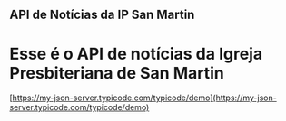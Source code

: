 ## API de Notícias da IP San Martin

# Esse é o API de notícias da Igreja Presbiteriana de San Martin

[https://my-json-server.typicode.com/typicode/demo](https://my-json-server.typicode.com/typicode/demo)
